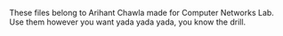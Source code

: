These files belong to Arihant Chawla made for Computer Networks Lab. Use them however you want yada yada yada, you know the drill.
